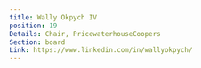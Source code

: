 ```yaml
---
title: Wally Okpych IV
position: 19
Details: Chair, PricewaterhouseCoopers
Section: board
Link: https://www.linkedin.com/in/wallyokpych/
---
```


